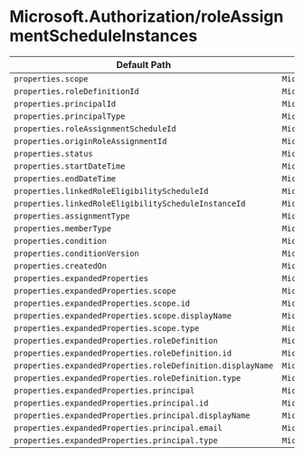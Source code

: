 # Microsoft.Authorization/roleAssignmentScheduleInstances

| Default Path | Alias |
|---|---|
| `properties.scope` | `Microsoft.Authorization/roleAssignmentScheduleInstances/scope` |
| `properties.roleDefinitionId` | `Microsoft.Authorization/roleAssignmentScheduleInstances/roleDefinitionId` |
| `properties.principalId` | `Microsoft.Authorization/roleAssignmentScheduleInstances/principalId` |
| `properties.principalType` | `Microsoft.Authorization/roleAssignmentScheduleInstances/principalType` |
| `properties.roleAssignmentScheduleId` | `Microsoft.Authorization/roleAssignmentScheduleInstances/roleAssignmentScheduleId` |
| `properties.originRoleAssignmentId` | `Microsoft.Authorization/roleAssignmentScheduleInstances/originRoleAssignmentId` |
| `properties.status` | `Microsoft.Authorization/roleAssignmentScheduleInstances/status` |
| `properties.startDateTime` | `Microsoft.Authorization/roleAssignmentScheduleInstances/startDateTime` |
| `properties.endDateTime` | `Microsoft.Authorization/roleAssignmentScheduleInstances/endDateTime` |
| `properties.linkedRoleEligibilityScheduleId` | `Microsoft.Authorization/roleAssignmentScheduleInstances/linkedRoleEligibilityScheduleId` |
| `properties.linkedRoleEligibilityScheduleInstanceId` | `Microsoft.Authorization/roleAssignmentScheduleInstances/linkedRoleEligibilityScheduleInstanceId` |
| `properties.assignmentType` | `Microsoft.Authorization/roleAssignmentScheduleInstances/assignmentType` |
| `properties.memberType` | `Microsoft.Authorization/roleAssignmentScheduleInstances/memberType` |
| `properties.condition` | `Microsoft.Authorization/roleAssignmentScheduleInstances/condition` |
| `properties.conditionVersion` | `Microsoft.Authorization/roleAssignmentScheduleInstances/conditionVersion` |
| `properties.createdOn` | `Microsoft.Authorization/roleAssignmentScheduleInstances/createdOn` |
| `properties.expandedProperties` | `Microsoft.Authorization/roleAssignmentScheduleInstances/expandedProperties` |
| `properties.expandedProperties.scope` | `Microsoft.Authorization/roleAssignmentScheduleInstances/expandedProperties.scope` |
| `properties.expandedProperties.scope.id` | `Microsoft.Authorization/roleAssignmentScheduleInstances/expandedProperties.scope.id` |
| `properties.expandedProperties.scope.displayName` | `Microsoft.Authorization/roleAssignmentScheduleInstances/expandedProperties.scope.displayName` |
| `properties.expandedProperties.scope.type` | `Microsoft.Authorization/roleAssignmentScheduleInstances/expandedProperties.scope.type` |
| `properties.expandedProperties.roleDefinition` | `Microsoft.Authorization/roleAssignmentScheduleInstances/expandedProperties.roleDefinition` |
| `properties.expandedProperties.roleDefinition.id` | `Microsoft.Authorization/roleAssignmentScheduleInstances/expandedProperties.roleDefinition.id` |
| `properties.expandedProperties.roleDefinition.displayName` | `Microsoft.Authorization/roleAssignmentScheduleInstances/expandedProperties.roleDefinition.displayName` |
| `properties.expandedProperties.roleDefinition.type` | `Microsoft.Authorization/roleAssignmentScheduleInstances/expandedProperties.roleDefinition.type` |
| `properties.expandedProperties.principal` | `Microsoft.Authorization/roleAssignmentScheduleInstances/expandedProperties.principal` |
| `properties.expandedProperties.principal.id` | `Microsoft.Authorization/roleAssignmentScheduleInstances/expandedProperties.principal.id` |
| `properties.expandedProperties.principal.displayName` | `Microsoft.Authorization/roleAssignmentScheduleInstances/expandedProperties.principal.displayName` |
| `properties.expandedProperties.principal.email` | `Microsoft.Authorization/roleAssignmentScheduleInstances/expandedProperties.principal.email` |
| `properties.expandedProperties.principal.type` | `Microsoft.Authorization/roleAssignmentScheduleInstances/expandedProperties.principal.type` |

